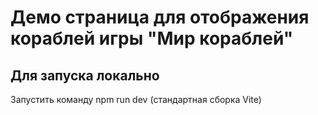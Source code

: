 # Демо страница для отображения кораблей игры "Мир кораблей"

## Для запуска локально

Запустить команду npm run dev (стандартная сборка Vite)
